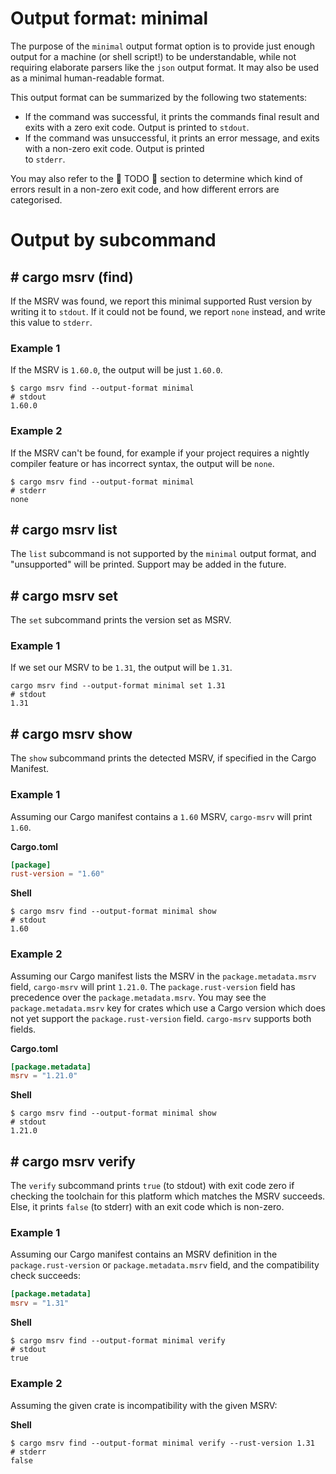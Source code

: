 # Output format: minimal

The purpose of the `minimal` output format option is to provide just enough output for a machine (or shell script!)
to be understandable, while not requiring elaborate parsers like the `json` output format. It may also be used as
a minimal human-readable format.

This output format can be summarized by the following two statements:

* If the command was successful, it prints the commands final result and exits with a zero exit code. Output is printed
  to `stdout`.
* If the command was unsuccessful, it prints an error message, and exits with a non-zero exit code. Output is printed  
  to `stderr`.

You may also refer to the 🚧 TODO 🚧 section to determine which kind of errors result in a non-zero
exit code, and how different errors are categorised.

# Output by subcommand

## \# cargo msrv (find)

If the MSRV was found, we report this minimal supported Rust version by writing it to `stdout`.
If it could not be found, we report `none` instead, and write this value to `stderr`.

### Example 1

If the MSRV is `1.60.0`, the output will be just `1.60.0`.

```shell
$ cargo msrv find --output-format minimal
# stdout
1.60.0
```

### Example 2

If the MSRV can't be found, for example if your project requires a nightly compiler feature
or has incorrect syntax, the output will be `none`.

```shell
$ cargo msrv find --output-format minimal
# stderr
none
```

## \# cargo msrv list

The `list` subcommand is not supported by the `minimal` output format, and "unsupported" will be printed.
Support may be added in the future.

## \# cargo msrv set

The `set` subcommand prints the version set as MSRV.

### Example 1

If we set our MSRV to be `1.31`, the output will be `1.31`.

```shell
cargo msrv find --output-format minimal set 1.31
# stdout
1.31
```

## \# cargo msrv show

The `show` subcommand prints the detected MSRV, if specified in the Cargo Manifest.

### Example 1

Assuming our Cargo manifest contains a `1.60` MSRV, `cargo-msrv` will print `1.60`.

**Cargo.toml**

```toml
[package]
rust-version = "1.60"
```

**Shell**

```shell
$ cargo msrv find --output-format minimal show
# stdout
1.60
```

### Example 2

Assuming our Cargo manifest lists the MSRV in the `package.metadata.msrv` field, `cargo-msrv` will print `1.21.0`.
The `package.rust-version` field has precedence over the `package.metadata.msrv`. You may see the
`package.metadata.msrv`
key for crates which use a Cargo version which does not yet support the `package.rust-version` field. `cargo-msrv`
supports both fields.

**Cargo.toml**

```toml
[package.metadata]
msrv = "1.21.0"
```

**Shell**

```shell
$ cargo msrv find --output-format minimal show
# stdout
1.21.0
```

## \# cargo msrv verify

The `verify` subcommand prints `true` (to stdout) with exit code zero if checking the toolchain for this platform which
matches the MSRV succeeds. Else, it prints `false` (to stderr) with an exit code which is non-zero.

### Example 1

Assuming our Cargo manifest contains an MSRV definition in the `package.rust-version` or `package.metadata.msrv` field,
and the compatibility check succeeds:

```toml
[package.metadata]
msrv = "1.31"
```

**Shell**

```shell
$ cargo msrv find --output-format minimal verify
# stdout
true
```

### Example 2

Assuming the given crate is incompatibility with the given MSRV:

**Shell**

```shell
$ cargo msrv find --output-format minimal verify --rust-version 1.31
# stderr
false
```
